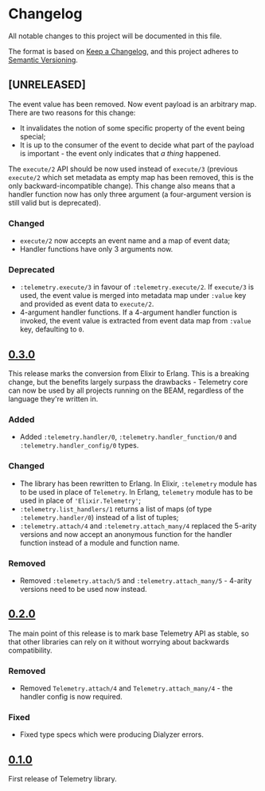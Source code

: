 # Changelog

All notable changes to this project will be documented in this file.

The format is based on [Keep a Changelog](https://keepachangelog.com/en/1.0.0/),
and this project adheres to [Semantic Versioning](https://semver.org/spec/v2.0.0.html).

## [UNRELEASED]

The event value has been removed. Now event payload is an arbitrary map. There are two reasons for
this change:

* It invalidates the notion of some specific property of the event being special;
* It is up to the consumer of the event to decide what part of the payload is important - the event
  only indicates that *a thing*  happened.

The `execute/2` API should be now used instead of `execute/3` (previous `execute/2` which set
metadata as empty map has been removed, this is the only backward-incompatible change). This change
also means that a handler function now has only three argument (a four-argument version is still
valid but is deprecated).

### Changed

* `execute/2` now accepts an event name and a map of event data;
* Handler functions have only 3 arguments now.

### Deprecated

* `:telemetry.execute/3` in favour of `:telemetry.execute/2`. If `execute/3` is used, the event
  value is merged into metadata map under `:value` key and provided as event data to `execute/2`.
* 4-argument handler functions. If a 4-argument handler function is invoked, the event value is
  extracted from event data map from `:value` key, defaulting to `0`.

## [0.3.0](https://github.com/elixir-telemetry/telemetry/tree/v0.3.0)

This release marks the conversion from Elixir to Erlang. This is a breaking change, but the benefits
largely surpass the drawbacks - Telemetry core can now be used by all projects running on the BEAM,
regardless of the language they're written in.

### Added

* Added `:telemetry.handler/0`, `:telemetry.handler_function/0` and `:telemetry.handler_config/0`
  types.

### Changed

* The library has been rewritten to Erlang. In Elixir, `:telemetry` module has to be used in place
  of `Telemetry`. In Erlang, `telemetry` module has to be used in place of `'Elixir.Telemetry'`;
* `:telemetry.list_handlers/1` returns a list of maps (of type `:telemetry.handler/0`) instead of
  a list of tuples;
* `:telemetry.attach/4` and `:telemetry.attach_many/4` replaced the 5-arity versions and now accept
  an anonymous function for the handler function instead of a module and function name.

### Removed

* Removed `:telemetry.attach/5` and `:telemetry.attach_many/5` - 4-arity versions need to be used
  now instead.

## [0.2.0](https://github.com/elixir-telemetry/telemetry/tree/v0.2.0)

The main point of this release is to mark base Telemetry API as stable, so that other libraries can
rely on it without worrying about backwards compatibility.

### Removed

* Removed `Telemetry.attach/4` and `Telemetry.attach_many/4` - the handler config is now required.

### Fixed

* Fixed type specs which were producing Dialyzer errors.

## [0.1.0](https://github.com/elixir-telemetry/telemetry/tree/v0.1.0)

First release of Telemetry library.
